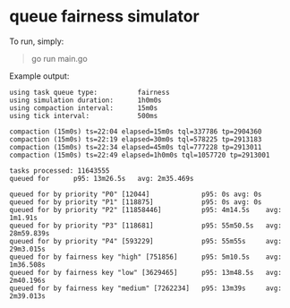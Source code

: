 queue fairness simulator
========================

To run, simply:
> go run main.go

Example output:

```$ go run main.go --queue-type=fairness                                                                                                                                 queue-fairness main
using task queue type:          fairness
using simulation duration:      1h0m0s
using compaction interval:      15m0s
using tick interval:            500ms

compaction (15m0s) ts=22:04 elapsed=15m0s tql=337786 tp=2904360
compaction (15m0s) ts=22:19 elapsed=30m0s tql=578225 tp=2913183
compaction (15m0s) ts=22:34 elapsed=45m0s tql=777228 tp=2913011
compaction (15m0s) ts=22:49 elapsed=1h0m0s tql=1057720 tp=2913001

tasks processed: 11643555
queued for      p95: 13m26.5s   avg: 2m35.469s

queued for by priority "P0" [12044]             p95: 0s avg: 0s
queued for by priority "P1" [118875]            p95: 0s avg: 0s
queued for by priority "P2" [11858446]          p95: 4m14.5s    avg: 1m1.91s
queued for by priority "P3" [118681]            p95: 55m50.5s   avg: 28m59.839s
queued for by priority "P4" [593229]            p95: 55m55s     avg: 29m3.015s
queued for by fairness key "high" [751856]      p95: 5m10.5s    avg: 1m36.508s
queued for by fairness key "low" [3629465]      p95: 13m48.5s   avg: 2m40.196s
queued for by fairness key "medium" [7262234]   p95: 13m39s     avg: 2m39.013s
```